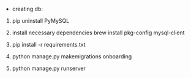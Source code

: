 - creating db:
1. pip uninstall PyMySQL


1. install necessary dependencies 
brew install pkg-config mysql-client
2. pip install -r requirements.txt
3. python manage.py makemigrations onboarding
4. python manage.py runserver 

